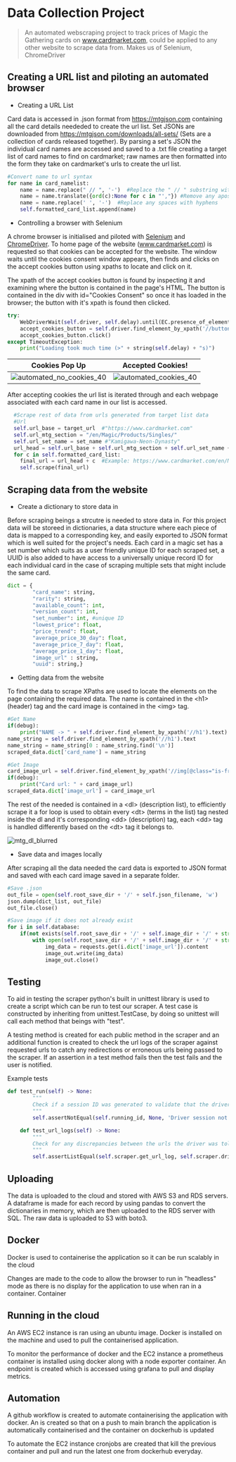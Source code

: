 # Data Collection Project

> An automated webscraping project to track prices of Magic the Gathering cards on www.cardmarket.com, could be applied to any other website to scrape data from. Makes us of Selenium, ChromeDriver

## Creating a URL list and piloting an automated browser

- Creating a URL List

Card data is accessed in .json format from https://mtgjson.com containing all the card details neededed to create the url list. Set JSONs are downloaded from https://mtgjson.com/downloads/all-sets/ (Sets are a collection of cards released together). 
By parsing a set's JSON the individual card names are accessed and saved to a .txt file creating a target list of card names to find on cardmarket; raw names are then formatted into the form they take on cardmarket's urls to create the url list.


```python
#Convert name to url syntax
for name in card_namelist:
    name = name.replace(" // ", '-')  #Replace the " // " substring with a hyphen
    name = name.translate({ord(c):None for c in "',"}) #Remove any apostrophes or commas in the string
    name = name.replace(' ', '-')  #Replace any spaces with hyphens
    self.formatted_card_list.append(name)
```

- Controlling a browser with Selenium

 A chrome browser is initialised and piloted with
 [Selenium](https://www.selenium.dev/documentation/webdriver/) and [ChromeDriver](https://chromedriver.chromium.org/downloads). To home page of the website (www.cardmarket.com) is requested so that cookies can be accepted for the website. The window waits until the cookies consent window appears, then finds and clicks on the accept cookies button using xpaths to locate and click on it. 

The xpath of the accept cookies button  is found by inspecting it and examining where the button is contained in the page's HTML. The button is contained in the div with id="Cookies Consent" so once it has loaded in the browser; the button with it's xpath is found then clicked. 


```python
try: 
    WebDriverWait(self.driver, self.delay).until(EC.presence_of_element_located((By.XPATH, '//div[@id="CookiesConsent"]')))
    accept_cookies_button = self.driver.find_element_by_xpath('//button[@aria-label="Accept All Cookies"]')
    accept_cookies_button.click()
except TimeoutException:
    print("Loading took much time (>" + string(self.delay) + "s)")

```

Cookies Pop Up | Accepted Cookies!
:-------------------------:|:-------------------------:
![automated_no_cookies_40](https://user-images.githubusercontent.com/36233522/159569096-bb9e6284-db9a-4178-99f8-81f380a2d7b7.png)  |  ![automated_cookies_40](https://user-images.githubusercontent.com/36233522/159569109-04fc6134-ec25-4c02-b6c6-ef2fc4e869c2.png)

After accepting cookies the url list is iterated through and each webpage associated with each card name in our list is accessed.

```python
  #Scrape rest of data from urls generated from target list data
  #Url
  self.url_base = target_url  #"https://www.cardmarket.com"
  self.url_mtg_section = "/en/Magic/Products/Singles/"
  self.url_set_name = set_name #"Kamigawa-Neon-Dynasty"
  url_head = self.url_base + self.url_mtg_section + self.url_set_name + "/"
  for c in self.formatted_card_list:
    final_url = url_head + c  #Example: https://www.cardmarket.com/en/Magic/Products/Singles/Kamigawa-Neon-Dynasty/Ancestral-Katana
    self.scrape(final_url)
```



## Scraping data from the website

- Create a dictionary to store data in 

Before scraping beings a strcutre is needed to store data in. For this project data will be storeed in dictionaries, a data structure where each piece of data is mapped to a corresponding key, and easily exported to JSON format which is well suited for the project's needs. Each card in a magic set has a set number which suits as a user friendly unique ID for each scraped set, a UUID is also added to have access to a universally unique record ID for each individual card in the case of scraping multiple sets that might include the same card.

```python
dict = {
        "card_name": string,
        "rarity": string,
        "available_count": int,
        "version_count": int,
        "set_number": int, #unique ID
        "lowest_price": float,
        "price_trend": float,
        "average_price_30_day": float,
        "average_price_7_day": float,
        "average_price_1_day": float,
        "image_url" : string,
        "uuid": string,}
```

- Getting data from the website

To find the data to scrape XPaths are used to locate the elements on the page containing the required data. The name is contained in the &lt;h1> (header) tag and the card image is contained in the &lt;img> tag. 

```python
#Get Name
if(debug):
    print("NAME -> " + self.driver.find_element_by_xpath('//h1').text)
name_string = self.driver.find_element_by_xpath('//h1').text
name_string = name_string[0 : name_string.find('\n')]
scraped_data.dict['card_name'] = name_string

#Get Image
card_image_url = self.driver.find_element_by_xpath('//img[@class="is-front"]').get_attribute("src")
if(debug):
    print("Card url: " + card_image_url)            
scraped_data.dict['image_url'] = card_image_url
```

The rest of the needed is contained in a &lt;dl> (description list), to efficiently scrape it a for loop is used to obtain every &lt;dt> (terms in the list) tag nested inside the dl and it's corresponding &lt;dd> (description) tag, each &lt;dd> tag is handled differently based on the &lt;dt> tag it belongs to.

![mtg_dl_blurred](https://user-images.githubusercontent.com/36233522/160681462-52cf134f-345d-4fde-b0e8-2b8676e6aed0.png)

- Save data and images locally

After scraping all the data needed the card data is exported to JSON format and saved with each card image saved in a separate folder.

```python
#Save .json
out_file = open(self.root_save_dir + '/' + self.json_filename, 'w')
json.dump(dict_list, out_file)
out_file.close()

#Save image if it does not already exist
for i in self.database:
    if(not exists(self.root_save_dir + '/' + self.image_dir + '/' + str(i.dict['set_number']) + '.jpg')):        
        with open(self.root_save_dir + '/' + self.image_dir + '/' + str(i.dict['set_number']) + '.jpg', 'wb') as image_out:
            img_data = requests.get(i.dict['image_url']).content
            image_out.write(img_data)
            image_out.close()
```

## Testing

To aid in testing the scraper python's built in unittest library is used to create a script which can be run to test our scraper. A test case is constructed by inheriting from unittest.TestCase, by doing so unittest will call each method that beings with "test".

A testing method is created for each public method in the scraper and an additional function is created to check the url logs of the scraper against requested urls to catch any redirections or erroneous urls being passed to the scraper. If an assertion in a test method fails then the test fails and the user is notified.

Example tests
```python
def test_run(self) -> None:
        """
        Check if a session ID was generated to validate that the driver was created succesfully
        """
        self.assertNotEqual(self.running_id, None, 'Driver session not created successfully')   #Make sure the driver session != 'None'

    def test_url_logs(self) -> None:
        """
        Check for any discrepancies between the urls the driver was told to request and those that it visited
        """
        self.assertListEqual(self.scraper.get_url_log, self.scraper.driver_url_log, 'URL Log discrepancy') #Check the urls the driver accessed are the same as the target urls
```
## Uploading

The data is uploaded to the cloud and stored with AWS S3 and RDS servers. A dataframe is made for each record by using pandas to convert the dictionaries in memory, which are then uploaded to the RDS server with SQL. The raw data is uploaded to S3 with boto3.

## Docker

Docker is used to containerise the application so it can be run scalably in the cloud

Changes are made to the code to allow the browser to run in "headless" mode as there is no display for the application to use when ran in a container.
Container

## Running in the cloud

An AWS EC2 instance is ran using an ubuntu image. Docker is installed on the machine and used to pull the containerised application.

To monitor the performance of docker and the EC2 instance a prometheus container is installed using docker along with a node exporter container. An endpoint is created which is accessed using grafana to pull and display metrics.

## Automation

A github workflow is created to automate containerising the application with docker. An is created so that on a push to main branch the application is automatically containerised and the container on dockerhub is updated

To automate the EC2 instance cronjobs are created that kill the previous container and pull and run the latest one from dockerhub everyday.
